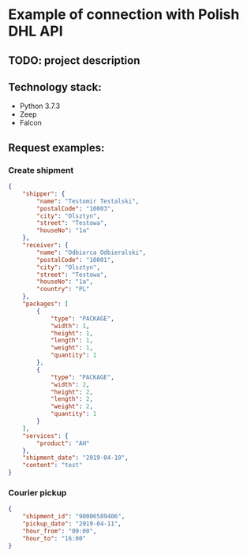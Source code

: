 # Example of connection with Polish DHL API

## TODO: project description

## Technology stack:
* Python 3.7.3
* Zeep
* Falcon

## Request examples:
### Create shipment
```json
{
	"shipper": {
		"name": "Testomir Testalski",
		"postalCode": "10003",
		"city": "Olsztyn",
		"street": "Testowa",
		"houseNo": "1a"
	},
	"receiver": {
		"name": "Odbiorca Odbieralski",
		"postalCode": "10001",
		"city": "Olsztyn",
		"street": "Testowa",
		"houseNo": "1a",
		"country": "PL"
	},
	"packages": [
		{
			"type": "PACKAGE",
			"width": 1,
			"height": 1,
			"length": 1,
			"weight": 1,
			"quantity": 1
		},
		{
			"type": "PACKAGE",
			"width": 2,
			"height": 2,
			"length": 2,
			"weight": 2,
			"quantity": 1
		}
	],
	"services": {
		"product": "AH"
	},
	"shipment_date": "2019-04-10",
	"content": "test"
}
```

### Courier pickup
```json
{
	"shipment_id": "90006589406",
	"pickup_date": "2019-04-11",
	"hour_from": "09:00",
	"hour_to": "16:00"
}
```
